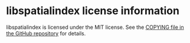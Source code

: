 # libspatialindex license information

libspatialindex is licensed under the MIT license. See the
[COPYING file in the GitHub repository](https://github.com/libspatialindex/libspatialindex/blob/main/COPYING)
for details.

